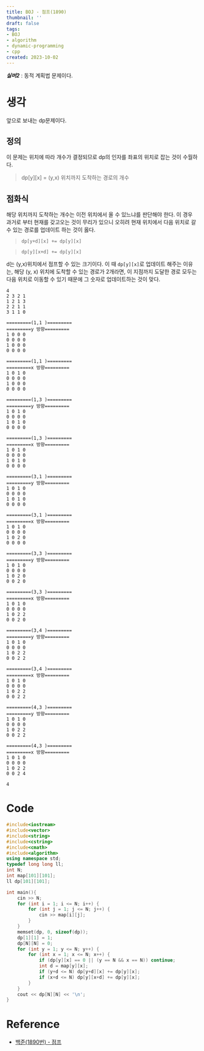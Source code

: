 ```yaml
---
title: BOJ - 점프(1890)
thumbnail: ''
draft: false
tags:
- BOJ
- algorithm
- dynamic-programming
- cpp
created: 2023-10-02
---
```


***실버2*** : 동적 계획법 문제이다.

# 생각

앞으로 보내는 dp문제이다.

## 정의

이 문제는 위치에 따라 개수가 결정되므로 dp의 인자를 좌표의 위치로 잡는 것이 수월하다.

 > 
 > dp\[y\]\[x\] = (y,x) 위치까지 도착하는 경로의 개수

## 점화식

해당 위치까지 도착하는 개수는 이전 위치에서 올 수 있느냐를 판단해야 한다. 이 경우 과거로 부터 현재를 갖고오는 것이 무리가 있으니 오히려 현재 위치에서 다음 위치로 갈 수 있는 경로를 업데이트 하는 것이 옳다.

 > 
 > `dp[y+d][x] += dp[y][x]`

 > 
 > `dp[y][x+d] += dp[y][x]`

d는 (y,x)위치에서 점프할 수 있는 크기이다. 이 때 `dp[y][x]`로 업데이트 해주는 이유는, 해당 (y, x) 위치에 도착할 수 있는 경로가 2개라면, 이 지점까지 도달한 경로 모두는 다음 위치로 이동할 수 있기 때문에 그 숫자로 업데이트하는 것이 맞다.

````
4
2 3 2 1
1 2 1 3
2 2 1 1
3 1 1 0

=========(1,1 )=========
=========y 방향=========
1 0 0 0
0 0 0 0
1 0 0 0
0 0 0 0

=========(1,1 )=========
=========x 방향=========
1 0 1 0
0 0 0 0
1 0 0 0
0 0 0 0

=========(1,3 )=========
=========y 방향=========
1 0 1 0
0 0 0 0
1 0 1 0
0 0 0 0

=========(1,3 )=========
=========x 방향=========
1 0 1 0
0 0 0 0
1 0 1 0
0 0 0 0

=========(3,1 )=========
=========y 방향=========
1 0 1 0
0 0 0 0
1 0 1 0
0 0 0 0

=========(3,1 )=========
=========x 방향=========
1 0 1 0
0 0 0 0
1 0 2 0
0 0 0 0

=========(3,3 )=========
=========y 방향=========
1 0 1 0
0 0 0 0
1 0 2 0
0 0 2 0

=========(3,3 )=========
=========x 방향=========
1 0 1 0
0 0 0 0
1 0 2 2
0 0 2 0

=========(3,4 )=========
=========y 방향=========
1 0 1 0
0 0 0 0
1 0 2 2
0 0 2 2

=========(3,4 )=========
=========x 방향=========
1 0 1 0
0 0 0 0
1 0 2 2
0 0 2 2

=========(4,3 )=========
=========y 방향=========
1 0 1 0
0 0 0 0
1 0 2 2
0 0 2 2

=========(4,3 )=========
=========x 방향=========
1 0 1 0
0 0 0 0
1 0 2 2
0 0 2 4

4
````

# Code

````c++
#include<iostream>
#include<vector>
#include<string>
#include<cstring>
#include<cmath>
#include<algorithm>
using namespace std;
typedef long long ll;
int N;
int map[101][101];
ll dp[101][101];

int main(){
    cin >> N;
    for (int i = 1; i <= N; i++) {
        for (int j = 1; j <= N; j++) {
            cin >> map[i][j];
        }
    }
    memset(dp, 0, sizeof(dp));
    dp[1][1] = 1;
    dp[N][N] = 0;
    for (int y = 1; y <= N; y++) {
        for (int x = 1; x <= N; x++) {
            if (dp[y][x] == 0 || (y == N && x == N)) continue;
            int d = map[y][x];
            if (y+d <= N) dp[y+d][x] += dp[y][x];
            if (x+d <= N) dp[y][x+d] += dp[y][x];
        }
    }
    cout << dp[N][N] << '\n';
}

````

# Reference

* [백준(1890번) - 점프](https://www.acmicpc.net/problem/1890)
